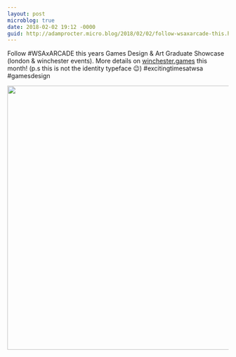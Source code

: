 ```yaml
---
layout: post
microblog: true
date: 2018-02-02 19:12 -0000
guid: http://adamprocter.micro.blog/2018/02/02/follow-wsaxarcade-this.html
---
```

Follow #WSAxARCADE this years Games Design & Art Graduate Showcase (london & winchester events). More details on [winchester.games](http://winchester.games) this month! (p.s this is not the identity typeface 😉) #excitingtimesatwsa #gamesdesign

<img src="http://discursive.adamprocter.co.uk/uploads/2018/af19838b7b.jpg" width="600" height="600" />
